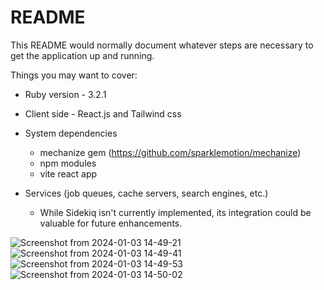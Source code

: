 # README

This README would normally document whatever steps are necessary to get the
application up and running.

Things you may want to cover:

* Ruby version - 3.2.1
* Client side - React.js and Tailwind css

* System dependencies
     - mechanize gem (https://github.com/sparklemotion/mechanize)
     - npm modules
     - vite react app

* Services (job queues, cache servers, search engines, etc.)
     - While Sidekiq isn't currently implemented, its integration could be valuable for future enhancements.

![Screenshot from 2024-01-03 14-49-21](https://github.com/musthafakareechiyil/web_crawler/assets/60730440/7a1eb01d-fe8a-4c68-95bb-5346caca1954)
![Screenshot from 2024-01-03 14-49-41](https://github.com/musthafakareechiyil/web_crawler/assets/60730440/dae70c1e-c114-4dd4-ac51-f2b08e6ac92f)
![Screenshot from 2024-01-03 14-49-53](https://github.com/musthafakareechiyil/web_crawler/assets/60730440/e176cc94-0e99-4211-939a-fd7bac72e391)
![Screenshot from 2024-01-03 14-50-02](https://github.com/musthafakareechiyil/web_crawler/assets/60730440/a78128f5-b6fc-4bc9-85b0-0f133fdb543c)
